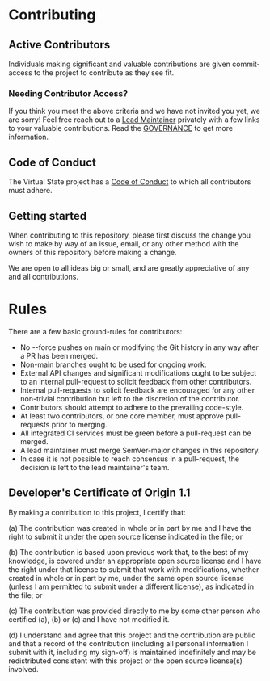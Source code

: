 # Contributing

## Active Contributors

Individuals making significant and valuable contributions are given commit-access to the project to contribute as they see fit. 

### Needing Contributor Access?

If you think you meet the above criteria and we have not invited you yet, we are sorry!
Feel free reach out to a [Lead Maintainer](https://github.com/orgs/virtualstate/teams/leads) privately with
a few links to your valuable contributions.
Read the [GOVERNANCE](GOVERNANCE.md) to get more information.

## Code of Conduct

The Virtual State project has a
[Code of Conduct](https://github.com/virtualstate/x/blob/HEAD/CODE-OF-CONDUCT.md)
to which all contributors must adhere.

## Getting started

When contributing to this repository, please first discuss the change you wish to make by way of an issue,
email, or any other method with the owners of this repository before making a change. 

We are open to all ideas big or small, and are greatly appreciative of any and all contributions.

# Rules

There are a few basic ground-rules for contributors:

- No --force pushes on main or modifying the Git history in any way after a PR has been merged.
- Non-main branches ought to be used for ongoing work.
- External API changes and significant modifications ought to be subject to an internal pull-request to solicit feedback from other contributors.
- Internal pull-requests to solicit feedback are encouraged for any other non-trivial contribution but left to the discretion of the contributor.
- Contributors should attempt to adhere to the prevailing code-style.
- At least two contributors, or one core member, must approve pull-requests prior to merging.
- All integrated CI services must be green before a pull-request can be merged.
- A lead maintainer must merge SemVer-major changes in this repository.
- In case it is not possible to reach consensus in a pull-request, the decision is left to the lead maintainer's team.

<a id="developers-certificate-of-origin"></a>
## Developer's Certificate of Origin 1.1

By making a contribution to this project, I certify that:

 (a) The contribution was created in whole or in part by me and I
     have the right to submit it under the open source license
     indicated in the file; or

 (b) The contribution is based upon previous work that, to the best
     of my knowledge, is covered under an appropriate open source
     license and I have the right under that license to submit that
     work with modifications, whether created in whole or in part
     by me, under the same open source license (unless I am
     permitted to submit under a different license), as indicated
     in the file; or

 (c) The contribution was provided directly to me by some other
     person who certified (a), (b) or (c) and I have not modified
     it.

 (d) I understand and agree that this project and the contribution
     are public and that a record of the contribution (including all
     personal information I submit with it, including my sign-off) is
     maintained indefinitely and may be redistributed consistent with
     this project or the open source license(s) involved.
